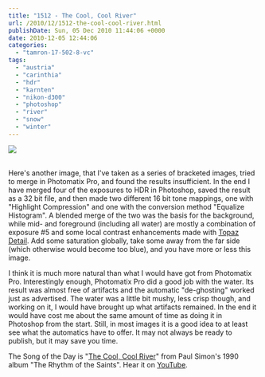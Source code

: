 ```yaml
---
title: "1512 - The Cool, Cool River"
url: /2010/12/1512-the-cool-cool-river.html
publishDate: Sun, 05 Dec 2010 11:44:06 +0000
date: 2010-12-05 12:44:06
categories: 
  - "tamron-17-502-8-vc"
tags: 
  - "austria"
  - "carinthia"
  - "hdr"
  - "karnten"
  - "nikon-d300"
  - "photoshop"
  - "river"
  - "snow"
  - "winter"
---
```

<div class="container">
<div class="center"><a target="_blank" href="https://d25zfm9zpd7gm5.cloudfront.net/1200x1200/2010/20101204_143654_ps_hdr.jpg"><img src="https://d25zfm9zpd7gm5.cloudfront.net/0600x0600/2010/20101204_143654_ps_hdr.jpg" /></a></div>
</div>
<br />

Here's another image, that I've taken as a series of bracketed images, tried to merge in Photomatix Pro, and found the results insufficient. In the end I have merged four of the exposures to HDR in Photoshop, saved the result as a 32 bit file, and then made two different 16 bit tone mappings, one with "Highlight Compression" and one with the conversion method "Equalize Histogram". A blended merge of the two was the basis for the background, while mid- and foreground (including all water) are mostly a combination of exposure #5 and some local contrast enhancements made with <a target="_blank" href="http://www.topazlabs.com/detail/">Topaz Detail</a>. Add some saturation globally, take some away from the far side (which otherwise would become too blue), and you have more or less this image.

 I think it is much more natural than what I would have got from Photomatix Pro. Interestingly enough, Photomatix Pro did a good job with the water. Its result was almost free of artifacts and the automatic "de-ghosting" worked just as advertised. The water was a little bit mushy, less crisp though, and working on it, I would have brought up what artifacts remained. In the end it would have cost me about the same amount of time as doing it in Photoshop from the start. Still, in most images it is a good idea to at least see what the automatics have to offer. It may not always be ready to publish, but it may save you time.

The Song of the Day is "<a target="_blank" href="http://www.lyricsmode.com/lyrics/p/paul_simon/the_cool_cool_river.html">The Cool, Cool River</a>" from Paul Simon's 1990 album "The Rhythm of the Saints". Hear it on <a target="_blank" href="http://www.youtube.com/watch?v=7LUyp34g3p8">YouTube</a>.
